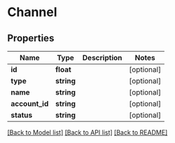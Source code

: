# Channel

## Properties
Name | Type | Description | Notes
------------ | ------------- | ------------- | -------------
**id** | **float** |  | [optional] 
**type** | **string** |  | [optional] 
**name** | **string** |  | [optional] 
**account_id** | **string** |  | [optional] 
**status** | **string** |  | [optional] 

[[Back to Model list]](../../README.md#documentation-for-models) [[Back to API list]](../../README.md#documentation-for-api-endpoints) [[Back to README]](../../README.md)

